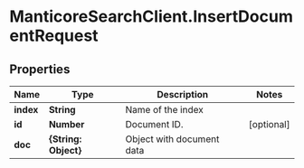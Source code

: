 # ManticoreSearchClient.InsertDocumentRequest

## Properties

Name | Type | Description | Notes
------------ | ------------- | ------------- | -------------
**index** | **String** | Name of the index | 
**id** | **Number** | Document ID.  | [optional] 
**doc** | **{String: Object}** | Object with document data  | 


